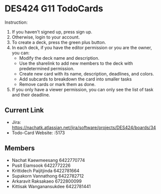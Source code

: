 # DES424 G11 TodoCards
Instruction:
1. If you haven't signed up, press sign up.
2. Otherwise, login to your account.
3. To create a deck, press the green plus button.
4. In each deck, if you have the editor permission or you are the owner, you can:
    - Modify the deck name and description.
    - Use the sharelink to add new members to the deck with predetermined permission.
    - Create new card with its name, description, deadlines, and colors.
    - Add subcards to breakdown the card into smaller tasks
    - Remove cards or mark them as done.
5. If you only have a viewer permission, you can only see the list of task and their deadline.

## Current Link
- Jira: https://nachatk.atlassian.net/jira/software/projects/DES424/boards/34
- Todo-Card Website: <EC2 Public IP>:5173

## Members
- Nachat Kaewmeesang 6422770774
- Pusit Eiamsook 6422772226
- Krittidech Paijitjinda 6422781664
- Supakorn Vannathong 6422782712
- Arkaravit Raksakaeo 6722800099
- Kittisak Wanganansukdee 6422781441
